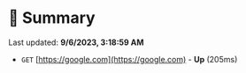 # 📖 Summary
Last updated: **9/6/2023, 3:18:59 AM**

- `GET` [https://google.com](https://google.com) - **Up** (205ms)
